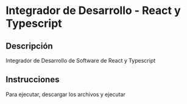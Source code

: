 # Integrador de Desarrollo - React y Typescript

## Descripción
Integrador de Desarrollo de Software de React y Typescript

## Instrucciones
Para ejecutar, descargar los archivos y ejecutar
